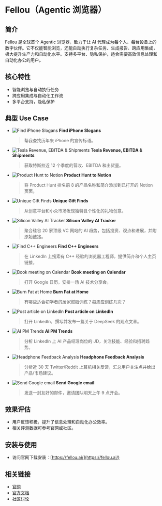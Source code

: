 # Fellou（Agentic 浏览器）

## 简介
Fellou 是全球首个 Agentic 浏览器，致力于让 AI 代理成为每个人、每台设备上的数字伙伴。它不仅能智能浏览，还能自动执行复杂任务、生成报告、跨应用集成，极大提升生产力和自动化水平。支持多平台、隐私保护，适合需要高效信息处理和自动化办公的用户。

## 核心特性
- 智能浏览与自动执行任务
- 跨应用集成与自动化工作流
- 多平台支持，隐私保护

## 典型 Use Case
- ![Find iPhone Slogans](./images/find-iphone-slogans.png)
  **Find iPhone Slogans**
  > 帮我查找历年来 iPhone 的宣传标语。
- ![Tesla Revenue, EBITDA & Shipments](./images/tesla-revenue-ebitda-shipments.png)
  **Tesla Revenue, EBITDA & Shipments**
  > 获取特斯拉近 12 个季度的营收、EBITDA 和出货量。
- ![Product Hunt to Notion](./images/product-hunt-to-notion.png)
  **Product Hunt to Notion**
  > 将 Product Hunt 排名前 8 的产品名称和简介添加到已打开的 Notion 页面。
- ![Unique Gift Finds](./images/unique-gift-finds.png)
  **Unique Gift Finds**
  > 从创意平台和小众市场发现独特且个性化的礼物创意。
- ![Silicon Valley AI Tracker](./images/silicon-valley-ai-tracker.png)
  **Silicon Valley AI Tracker**
  > 聚合硅谷 20 家顶级 VC 网站的 AI 趋势，包括投资、观点和进展，并附原始链接。
- ![Find C++ Engineers](./images/find-cpp-engineers.png)
  **Find C++ Engineers**
  > 在 LinkedIn 上搜索有 C++ 经验的浏览器工程师，提供简介和个人主页链接。
- ![Book meeting on Calendar](./images/book-meeting-on-calendar.png)
  **Book meeting on Calendar**
  > 打开 Google 日历，安排一场 AI 技术分享会。
- ![Burn Fat at Home](./images/burn-fat-at-home.png)
  **Burn Fat at Home**
  > 有哪些适合初学者的居家燃脂训练？每周应训练几次？
- ![Post article on LinkedIn](./images/post-article-on-linkedin.png)
  **Post article on LinkedIn**
  > 打开 LinkedIn，撰写并发布一篇关于 DeepSeek 的观点文章。
- ![AI PM Trends](./images/ai-pm-trends.png)
  **AI PM Trends**
  > 分析 LinkedIn 上 AI 产品经理岗位的 JD，关注技能、经验和招聘趋势。
- ![Headphone Feedback Analysis](./images/headphone-feedback-analysis.png)
  **Headphone Feedback Analysis**
  > 分析近 30 天 Twitter/Reddit 上耳机相关反馈，汇总用户关注点并给出产品/市场建议。
- ![Send Google email](./images/send-google-email.png)
  **Send Google email**
  > 发送一封友好的邮件，邀请团队明天上午 9 点开会。

## 效果评估
- 用户反馈积极，提升了信息处理和自动化办公效率。
- 相关评测数据可参考官网或社区。

## 安装与使用
- 访问官网下载安装：[https://fellou.ai/](https://fellou.ai/)

## 相关链接
- [官网](https://fellou.ai/)
- [官方文档](https://fellou.ai/)
- [社区讨论](https://twitter.com/fellouai) 